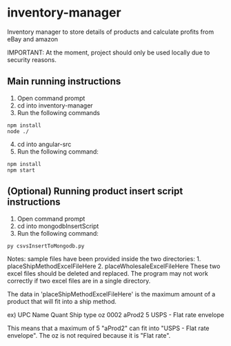 # inventory-manager
Inventory manager to store details of products and calculate profits from eBay and amazon

IMPORTANT: At the moment, project should only be used locally due to security reasons.

## Main running instructions
1. Open command prompt
2. cd into inventory-manager
3. Run the following commands
```
npm install
node ./
```
4. cd into angular-src
5. Run the following command:
```
npm install
npm start
```

## (Optional) Running product insert script instructions
1. Open command prompt
2. cd into mongodbInsertScript
3. Run the following command:
```
py csvsInsertToMongodb.py
```

Notes: sample files have been provided inside the two directories:
    1. placeShipMethodExcelFileHere
    2. placeWholesaleExcelFileHere
These two excel files should be deleted and replaced. The program may not work correctly if two excel files are in a single directory.

The data in 'placeShipMethodExcelFileHere' is the maximum amount of a product that will fit into a ship method.

ex) 
UPC	    Name	Quant	Ship type	                oz
0002	aProd2	5	    USPS - Flat rate envelope

This means that a maximum of 5 "aProd2" can fit into "USPS - Flat rate envelope". The oz is not required because it is "Flat rate".